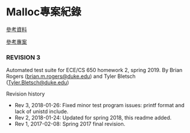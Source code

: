 # Malloc專案紀錄

[參考資料](https://danluu.com/malloc-tutorial/)

[參考專案](https://github.com/danluu/malloc-tutorial)



### REVISION 3

Automated test suite for ECE/CS 650 homework 2, spring 2019.
By Brian Rogers (brian.m.rogers@duke.edu) and Tyler Bletsch (Tyler.Bletsch@duke.edu)

Revision history
 - Rev 3, 2018-01-26: Fixed minor test program issues: printf format and lack of unistd include.
 - Rev 2, 2018-01-24: Updated for spring 2018, this readme added.
 - Rev 1, 2017-02-08: Spring 2017 final revision.
